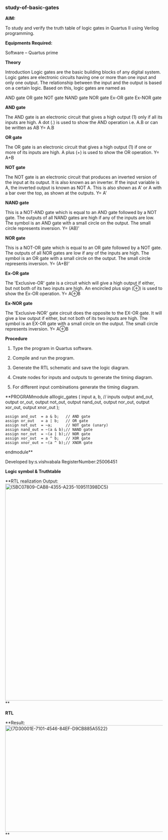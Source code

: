 ### study-of-basic-gates

**AIM:** 

To study and verify the truth table of logic gates in Quartus II using Verilog programming.

**Equipments Required:**

Software – Quartus prime 

**Theory**

Introduction Logic gates are the basic building blocks of any digital system. Logic gates are electronic circuits having one or more than one input and only one output. The relationship between the input and the output is based on a certain logic. Based on this, logic gates are named as

AND gate OR gate NOT gate NAND gate NOR gate Ex-OR gate Ex-NOR gate

**AND gate**

The AND gate is an electronic circuit that gives a high output (1) only if all its inputs are high. A dot (.) is used to show the AND operation i.e. A.B or can be written as AB
Y= A.B

**OR gate** 

The OR gate is an electronic circuit that gives a high output (1) if one or more of its inputs are high. A plus (+) is used to show the OR operation.
Y= A+B

**NOT gate**

The NOT gate is an electronic circuit that produces an inverted version of the input at its output. It is also known as an inverter. If the input variable is A, the inverted output is known as NOT A. This is also shown as A' or A with a bar over the top, as shown at the outputs.
Y= A'

**NAND gate**

This is a NOT-AND gate which is equal to an AND gate followed by a NOT gate. The outputs of all NAND gates are high if any of the inputs are low. The symbol is an AND gate with a small circle on the output. The small circle represents inversion.
Y= (AB)’

**NOR gate**

This is a NOT-OR gate which is equal to an OR gate followed by a NOT gate. The outputs of all NOR gates are low if any of the inputs are high. The symbol is an OR gate with a small circle on the output. The small circle represents inversion.
Y= (A+B)’

**Ex-OR gate**

The 'Exclusive-OR' gate is a circuit which will give a high output if either, but not both of its two inputs are high. An encircled plus sign (⊕) is used to show the Ex-OR operation.
Y= A⊕B

**Ex-NOR gate**

The 'Exclusive-NOR' gate circuit does the opposite to the EX-OR gate. It will give a low output if either, but not both of its two inputs are high. The symbol is an EX-OR gate with a small circle on the output. The small circle represents inversion.
Y= A⊕B

**Procedure** 

1.	Type the program in Quartus software.

2.	Compile and run the program.

3.	Generate the RTL schematic and save the logic diagram.

4.	Create nodes for inputs and outputs to generate the timing diagram.

5.	For different input combinations generate the timing diagram.


**PROGRAMmodule alllogic_gates (
    input a, b,      // inputs
    output and_out,
    output or_out,
    output not_out,
    output nand_out,
    output nor_out,
    output xor_out,
    output xnor_out
);

    assign and_out  = a & b;   // AND gate
    assign or_out   = a | b;   // OR gate
    assign not_out  = ~a;      // NOT gate (unary)
    assign nand_out = ~(a & b);// NAND gate
    assign nor_out  = ~(a | b);// NOR gate
    assign xor_out  = a ^ b;   // XOR gate
    assign xnor_out = ~(a ^ b);// XNOR gate

endmodule**


 Developed by:s.vishvabala
 RegisterNumber:25006451 
 
**Logic symbol & Truthtable**

**RTL realization Output:<img width="1058" height="694" alt="{5BC07809-CAB8-4355-A235-109511398DC5}" src="https://github.com/user-attachments/assets/8735fa6c-42d0-40be-a55e-0ff466866724" />
** 

**RTL**

**Result:<img width="1197" height="341" alt="{7D30001E-7101-4546-84EF-D9CB885A5522}" src="https://github.com/user-attachments/assets/1686597c-c8c0-4541-9973-d18e097e1aaf" />
**


